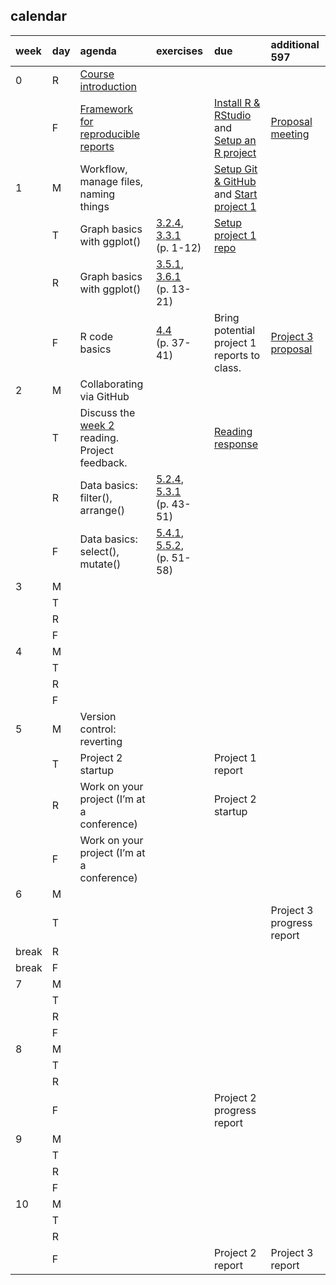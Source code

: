 
## calendar

| week  | day | agenda                                                                  | exercises                                                                                                                                         | due                                                                                                    | additional 597                                  |
| :---- | :-- | :---------------------------------------------------------------------- | :------------------------------------------------------------------------------------------------------------------------------------------------ | :----------------------------------------------------------------------------------------------------- | :---------------------------------------------- |
| 0     | R   | [Course introduction](../slides/slides001_introduction.pdf)             |                                                                                                                                                   |                                                                                                        |                                                 |
|       | F   | [Framework for reproducible reports](../slides/slides002_framework.pdf) |                                                                                                                                                   | [Install R & RStudio](cm0010_install-R-RStudio.md) and [Setup an R project](cm0011_setup-R-project.md) | [Proposal meeting](cm7301_project-3_start.md)   |
| 1     | M   | Workflow, manage files, naming things                                   |                                                                                                                                                   | [Setup Git & GitHub](cm0012_setup-git.md) and [Start project 1](cm7101_project-1_start.md)             |                                                 |
|       | T   | Graph basics with ggplot()                                              | [3.2.4](http://r4ds.had.co.nz/data-visualisation.html#exercises), [3.3.1](http://r4ds.had.co.nz/data-visualisation.html#exercises-1) (p. 1-12)    | [Setup project 1 repo](cm7102_project-1_initial-repo.md)                                               |                                                 |
|       | R   | Graph basics with ggplot()                                              | [3.5.1](http://r4ds.had.co.nz/data-visualisation.html#exercises-2), [3.6.1](http://r4ds.had.co.nz/data-visualisation.html#exercises-3) (p. 13-21) |                                                                                                        |                                                 |
|       | F   | R code basics                                                           | [4.4](http://r4ds.had.co.nz/workflow-basics.html#practice) (p. 37-41)                                                                             | Bring potential project 1 reports to class.                                                            | [Project 3 proposal](cm7301_project-3_start.md) |
| 2     | M   | Collaborating via GitHub                                                |                                                                                                                                                   |                                                                                                        |                                                 |
|       | T   | Discuss the [week 2](../README.md) reading. Project feedback.           |                                                                                                                                                   | [Reading response](../resources/readings/reading-response.pdf)                                         |                                                 |
|       | R   | Data basics: filter(), arrange()                                        | [5.2.4](http://r4ds.had.co.nz/transform.html#exercises-7), [5.3.1](http://r4ds.had.co.nz/transform.html#exercises-8) (p. 43-51)                   |                                                                                                        |                                                 |
|       | F   | Data basics: select(), mutate()                                         | [5.4.1](http://r4ds.had.co.nz/transform.html#exercises-9), [5.5.2](http://r4ds.had.co.nz/transform.html#exercises-10), (p. 51-58)                 |                                                                                                        |                                                 |
| 3     | M   |                                                                         |                                                                                                                                                   |                                                                                                        |                                                 |
|       | T   |                                                                         |                                                                                                                                                   |                                                                                                        |                                                 |
|       | R   |                                                                         |                                                                                                                                                   |                                                                                                        |                                                 |
|       | F   |                                                                         |                                                                                                                                                   |                                                                                                        |                                                 |
| 4     | M   |                                                                         |                                                                                                                                                   |                                                                                                        |                                                 |
|       | T   |                                                                         |                                                                                                                                                   |                                                                                                        |                                                 |
|       | R   |                                                                         |                                                                                                                                                   |                                                                                                        |                                                 |
|       | F   |                                                                         |                                                                                                                                                   |                                                                                                        |                                                 |
| 5     | M   | Version control: reverting                                              |                                                                                                                                                   |                                                                                                        |                                                 |
|       | T   | Project 2 startup                                                       |                                                                                                                                                   | Project 1 report                                                                                       |                                                 |
|       | R   | Work on your project (I’m at a conference)                              |                                                                                                                                                   | Project 2 startup                                                                                      |                                                 |
|       | F   | Work on your project (I’m at a conference)                              |                                                                                                                                                   |                                                                                                        |                                                 |
| 6     | M   |                                                                         |                                                                                                                                                   |                                                                                                        |                                                 |
|       | T   |                                                                         |                                                                                                                                                   |                                                                                                        | Project 3 progress report                       |
| break | R   |                                                                         |                                                                                                                                                   |                                                                                                        |                                                 |
| break | F   |                                                                         |                                                                                                                                                   |                                                                                                        |                                                 |
| 7     | M   |                                                                         |                                                                                                                                                   |                                                                                                        |                                                 |
|       | T   |                                                                         |                                                                                                                                                   |                                                                                                        |                                                 |
|       | R   |                                                                         |                                                                                                                                                   |                                                                                                        |                                                 |
|       | F   |                                                                         |                                                                                                                                                   |                                                                                                        |                                                 |
| 8     | M   |                                                                         |                                                                                                                                                   |                                                                                                        |                                                 |
|       | T   |                                                                         |                                                                                                                                                   |                                                                                                        |                                                 |
|       | R   |                                                                         |                                                                                                                                                   |                                                                                                        |                                                 |
|       | F   |                                                                         |                                                                                                                                                   | Project 2 progress report                                                                              |                                                 |
| 9     | M   |                                                                         |                                                                                                                                                   |                                                                                                        |                                                 |
|       | T   |                                                                         |                                                                                                                                                   |                                                                                                        |                                                 |
|       | R   |                                                                         |                                                                                                                                                   |                                                                                                        |                                                 |
|       | F   |                                                                         |                                                                                                                                                   |                                                                                                        |                                                 |
| 10    | M   |                                                                         |                                                                                                                                                   |                                                                                                        |                                                 |
|       | T   |                                                                         |                                                                                                                                                   |                                                                                                        |                                                 |
|       | R   |                                                                         |                                                                                                                                                   |                                                                                                        |                                                 |
|       | F   |                                                                         |                                                                                                                                                   | Project 2 report                                                                                       | Project 3 report                                |
